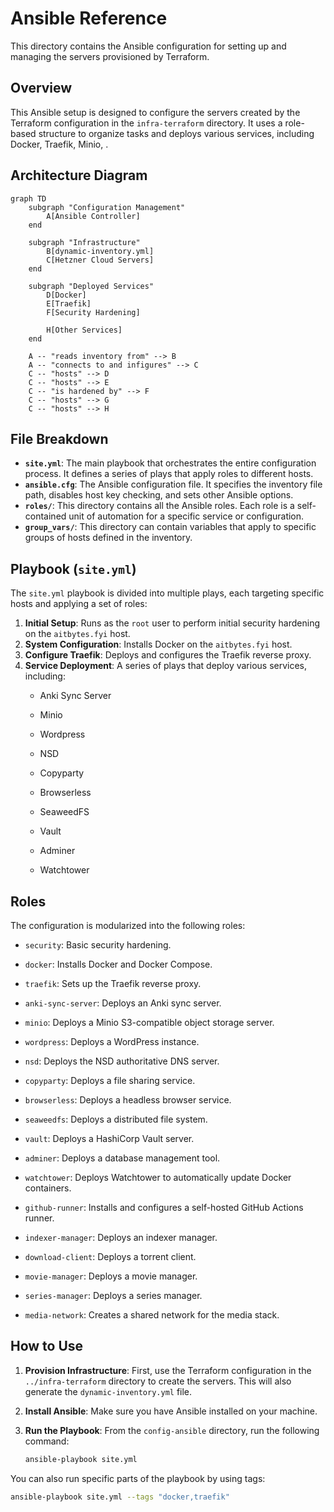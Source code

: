 # Ansible Reference

This directory contains the Ansible configuration for setting up and managing the servers provisioned by Terraform.

## Overview

This Ansible setup is designed to configure the servers created by the Terraform configuration in the `infra-terraform` directory. It uses a role-based structure to organize tasks and deploys various services, including Docker, Traefik, Minio, .

## Architecture Diagram

```mermaid
graph TD
    subgraph "Configuration Management"
        A[Ansible Controller]
    end

    subgraph "Infrastructure"
        B[dynamic-inventory.yml]
        C[Hetzner Cloud Servers]
    end

    subgraph "Deployed Services"
        D[Docker]
        E[Traefik]
        F[Security Hardening]

        H[Other Services]
    end

    A -- "reads inventory from" --> B
    A -- "connects to and infigures" --> C
    C -- "hosts" --> D
    C -- "hosts" --> E
    C -- "is hardened by" --> F
    C -- "hosts" --> G
    C -- "hosts" --> H
```

## File Breakdown

- **`site.yml`**: The main playbook that orchestrates the entire configuration process. It defines a series of plays that apply roles to different hosts.
- **`ansible.cfg`**: The Ansible configuration file. It specifies the inventory file path, disables host key checking, and sets other Ansible options.
- **`roles/`**: This directory contains all the Ansible roles. Each role is a self-contained unit of automation for a specific service or configuration.
- **`group_vars/`**: This directory can contain variables that apply to specific groups of hosts defined in the inventory.

## Playbook (`site.yml`)

The `site.yml` playbook is divided into multiple plays, each targeting specific hosts and applying a set of roles:

1.  **Initial Setup**: Runs as the `root` user to perform initial security hardening on the `aitbytes.fyi` host.
2.  **System Configuration**: Installs Docker on the `aitbytes.fyi` host.
3.  **Configure Traefik**: Deploys and configures the Traefik reverse proxy.
4.  **Service Deployment**: A series of plays that deploy various services, including:
    -   Anki Sync Server
    -   Minio

    -   Wordpress
    -   NSD
    -   Copyparty
    -   Browserless
    -   SeaweedFS
    -   Vault
    -   Adminer
    -   Watchtower

## Roles

The configuration is modularized into the following roles:

-   `security`: Basic security hardening.
-   `docker`: Installs Docker and Docker Compose.
-   `traefik`: Sets up the Traefik reverse proxy.
-   `anki-sync-server`: Deploys an Anki sync server.
-   `minio`: Deploys a Minio S3-compatible object storage server.

-   `wordpress`: Deploys a WordPress instance.
-   `nsd`: Deploys the NSD authoritative DNS server.
-   `copyparty`: Deploys a file sharing service.
-   `browserless`: Deploys a headless browser service.
-   `seaweedfs`: Deploys a distributed file system.
-   `vault`: Deploys a HashiCorp Vault server.
-   `adminer`: Deploys a database management tool.
-   `watchtower`: Deploys Watchtower to automatically update Docker containers.
-   `github-runner`: Installs and configures a self-hosted GitHub Actions runner.
-   `indexer-manager`: Deploys an indexer manager.
-   `download-client`: Deploys a torrent client.
-   `movie-manager`: Deploys a movie manager.
-   `series-manager`: Deploys a series manager.
-   `media-network`: Creates a shared network for the media stack.

## How to Use

1.  **Provision Infrastructure**: First, use the Terraform configuration in the `../infra-terraform` directory to create the servers. This will also generate the `dynamic-inventory.yml` file.
2.  **Install Ansible**: Make sure you have Ansible installed on your machine.
3.  **Run the Playbook**: From the `config-ansible` directory, run the following command:

    ```bash
    ansible-playbook site.yml
    ```

You can also run specific parts of the playbook by using tags:

```bash
ansible-playbook site.yml --tags "docker,traefik"
```
